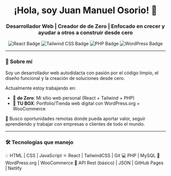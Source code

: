 <h1 align="center">¡Hola, soy Juan Manuel Osorio! 👋</h1>
<h3 align="center">Desarrollador Web | Creador de <strong>de Zero</strong> | Enfocado en crecer y ayudar a otros a construir desde cero</h3>

<p align="center">
  <img src="https://img.shields.io/badge/React-blue?style=for-the-badge&logo=react&logoColor=white" alt="React Badge" />
  <img src="https://img.shields.io/badge/Tailwind-06B6D4?style=for-the-badge&logo=tailwind-css&logoColor=white" alt="Tailwind CSS Badge" />
  <img src="https://img.shields.io/badge/PHP-777BB4?style=for-the-badge&logo=php&logoColor=white" alt="PHP Badge" />
  <img src="https://img.shields.io/badge/WordPress-21759B?style=for-the-badge&logo=wordpress&logoColor=white" alt="WordPress Badge" />
</p>

---

### 🧠 Sobre mí

Soy un desarrollador web autodidacta con pasión por el código limpio, el diseño funcional y la creación de soluciones desde cero.

Actualmente estoy trabajando en:
- 🚀 **de Zero**: Mi sitio web personal (React + Tailwind + PHP)
- 🛒 **TU BOX**: Portfolio/Tienda web digital con WordPress.org + WooCommerce

🎯 Busco oportunidades remotas donde pueda aportar valor, seguir aprendiendo y trabajar con empresas o clientes de todo el mundo.

---

### 🛠️ Tecnologías que manejo

💡 HTML | CSS | JavaScript
⚛️ React | TailwindCSS | Git
💻 PHP | MySQL
📝 WordPress.org | WooCommerce
🔌 API Rest (básico) | JSON | GitHub Pages | Netlify
